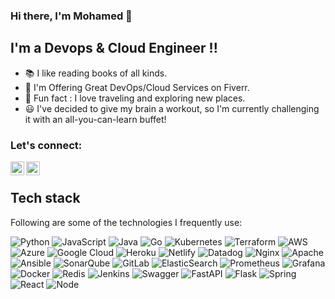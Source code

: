 ### Hi there, I'm Mohamed 👋

## I'm a Devops & Cloud Engineer !! 

- 📚 I like reading books of all kinds.
- 🔧 I'm Offering Great DevOps/Cloud Services on Fiverr.
- 🚞 Fun fact : I love traveling and exploring new places.
- 😃 I've decided to give my brain a workout, so I'm currently challenging it with an all-you-can-learn buffet!

### Let's connect:

[<img align="left" alt="codeSTACKr | LinkedIn" width="22px" src="https://cdn.jsdelivr.net/npm/simple-icons@v3/icons/linkedin.svg" />](https://www.linkedin.com/in/mohamed-saidi-63057b195/)
[<img align="left" alt="codeSTACKr |Fiverr" width="22px" src="https://cdn.jsdelivr.net/npm/simple-icons@v3/icons/fiverr.svg" />](https://www.fiverr.com/simosaidi301)

<br />

## Tech stack

Following are some of the technologies I frequently use:

<div>
    <img alt="Python"src="https://img.shields.io/badge/-Python-306998?style=flat-square&logo=python&logoColor=white"/>
    <img alt="JavaScript"src="https://img.shields.io/badge/-JavaScript-f0db4f?style=flat-square&logo=javascript&logoColor=black"/>
    <img alt="Java" src="https://img.shields.io/badge/-Java-ED4127?style=flat-square&logo=CoffeeScript&logoColor=white"/>
    <img alt="Go" src="https://img.shields.io/badge/-Go-3BB8AA?style=flat-square&logo=Go&logoColor=white"/>
    <img alt="Kubernetes"src="https://img.shields.io/badge/-Kubernetes-326ce5?style=flat-square&logo=kubernetes&logoColor=white"/>
    <img alt="Terraform"src="https://img.shields.io/badge/-Terraform-7740B6?style=flat-square&logo=terraform&logoColor=white"/>
    <img alt="AWS"src="https://img.shields.io/badge/-AWS-FF9900?style=flat-square&logo=amazon-aws&logoColor=white"/>
    <img alt="Azure"src="https://img.shields.io/badge/azure-%230072C6.svg?style=flat-square&logo=microsoftazure&logoColor=white"/>
    <img alt="Google Cloud"src="https://img.shields.io/badge/GoogleCloud-%234285F4.svg?style=flat-square&logo=google-cloud&logoColor=white"/>
    <img alt="Heroku"src="https://img.shields.io/badge/heroku-%23430098.svg?style=flat-square&logo=heroku&logoColor=white"/>
    <img alt="Netlify"src="https://img.shields.io/badge/netlify-%23000000.svg?style=flat-square&logo=netlify&logoColor=white"/>
    <img alt="Datadog" src="https://img.shields.io/badge/datadog-%23632CA6.svg?style=flat-square&logo=datadog&logoColor=white"/>
    <img alt="Nginx"src="https://img.shields.io/badge/-Nginx-009639?style=flat-square&logo=nginx&logoColor=white"/>
    <img alt="Apache"src="https://img.shields.io/badge/apache-%23D42029.svg?style=flat-square&logo=apache&logoColor=white"/>
    <img alt="Ansible"src="https://img.shields.io/badge/-Ansible-1A1918?style=flat-square&logo=ansible&logoColor=white"/>
    <img alt="SonarQube"src="https://img.shields.io/badge/SonarQube-black?style=flat-square&logo=sonarqube&logoColor=white"/>
    <img alt="GitLab"src="https://img.shields.io/badge/-GitLab-e24329?style=flat-square&logo=gitlab&logoColor=white"/>
    <img alt="ElasticSearch"src="https://img.shields.io/badge/-ElasticSearch-005571?style=flat-square&logo=elasticsearch&logoColor=white"/>
    <img alt="Prometheus"src="https://img.shields.io/badge/-Prometheus-e95224?style=flat-square&logo=prometheus&logoColor=white"/>
    <img alt="Grafana"src="https://img.shields.io/badge/-Grafana-D54D32?style=flat-square&logo=grafana&logoColor=white"/>
    <img alt="Docker"src="https://img.shields.io/badge/-Docker-46a2f1?style=flat-square&logo=docker&logoColor=white"/>
    <img alt="Redis"src="https://img.shields.io/badge/-Redis-D12E26?style=flat-square&logo=redis&logoColor=white"/>
    <img alt="Jenkins"src="https://img.shields.io/badge/jenkins-%232C5263.svg?style=flat-square&logo=jenkins&logoColor=white"/>
    <img alt="Swagger"src="https://img.shields.io/badge/-Swagger-%23Clojure?style=flat-square&logo=swagger&logoColor=white"/>
    <img alt="FastAPI" src="https://img.shields.io/badge/-FastAPI-005571?style=flat-square&logo=fastapi&logoColor=white"/>
    <img alt="Flask" src="https://img.shields.io/badge/-Flask-000000?style=flat-square&logo=flask&logoColor=white"/>
    <img alt="Spring" src="https://img.shields.io/badge/-Spring-6DB33F?style=flat-square&logo=spring&logoColor=white"/>
    <img alt="React" src="https://img.shields.io/badge/react-%2320232a.svg?style=flat-square&logo=react&logoColor=white"/>
    <img alt="Node" src="https://img.shields.io/badge/-Node-43853d?style=flat-square&logo=Node.js&logoColor=white"/>
</div>




